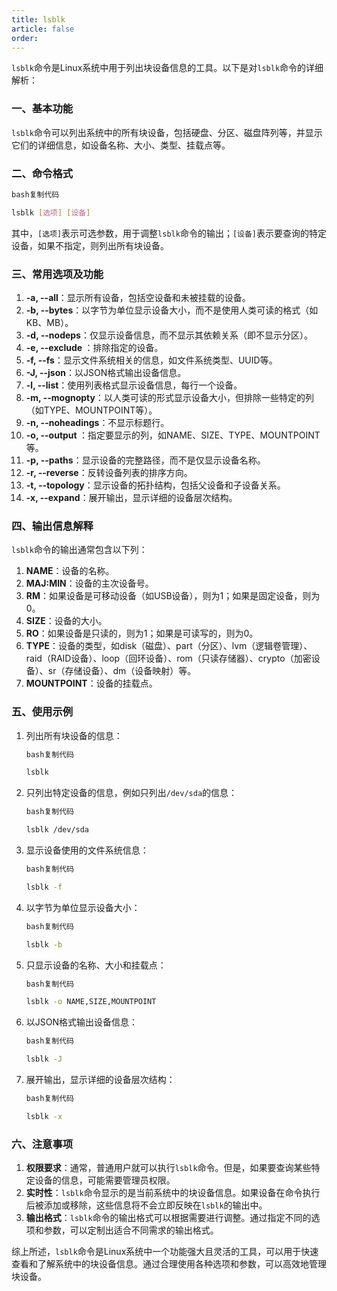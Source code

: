 ```yaml
---
title: lsblk
article: false
order: 
---
```


`lsblk`命令是Linux系统中用于列出块设备信息的工具。以下是对`lsblk`命令的详细解析：

### 一、基本功能

`lsblk`命令可以列出系统中的所有块设备，包括硬盘、分区、磁盘阵列等，并显示它们的详细信息，如设备名称、大小、类型、挂载点等。

### 二、命令格式

```bash
bash复制代码

lsblk [选项] [设备]
```

其中，`[选项]`表示可选参数，用于调整`lsblk`命令的输出；`[设备]`表示要查询的特定设备，如果不指定，则列出所有块设备。

### 三、常用选项及功能

1. **-a, --all**：显示所有设备，包括空设备和未被挂载的设备。
2. **-b, --bytes**：以字节为单位显示设备大小，而不是使用人类可读的格式（如KB、MB）。
3. **-d, --nodeps**：仅显示设备信息，而不显示其依赖关系（即不显示分区）。
4. **-e, --exclude <list>**：排除指定的设备。
5. **-f, --fs**：显示文件系统相关的信息，如文件系统类型、UUID等。
6. **-J, --json**：以JSON格式输出设备信息。
7. **-l, --list**：使用列表格式显示设备信息，每行一个设备。
8. **-m, --mognopty**：以人类可读的形式显示设备大小，但排除一些特定的列（如TYPE、MOUNTPOINT等）。
9. **-n, --noheadings**：不显示标题行。
10. **-o, --output <list>**：指定要显示的列，如NAME、SIZE、TYPE、MOUNTPOINT等。
11. **-p, --paths**：显示设备的完整路径，而不是仅显示设备名称。
12. **-r, --reverse**：反转设备列表的排序方向。
13. **-t, --topology**：显示设备的拓扑结构，包括父设备和子设备关系。
14. **-x, --expand**：展开输出，显示详细的设备层次结构。

### 四、输出信息解释

`lsblk`命令的输出通常包含以下列：

1. **NAME**：设备的名称。
2. **MAJ:MIN**：设备的主次设备号。
3. **RM**：如果设备是可移动设备（如USB设备），则为1；如果是固定设备，则为0。
4. **SIZE**：设备的大小。
5. **RO**：如果设备是只读的，则为1；如果是可读写的，则为0。
6. **TYPE**：设备的类型，如disk（磁盘）、part（分区）、lvm（逻辑卷管理）、raid（RAID设备）、loop（回环设备）、rom（只读存储器）、crypto（加密设备）、sr（存储设备）、dm（设备映射）等。
7. **MOUNTPOINT**：设备的挂载点。

### 五、使用示例

1. 列出所有块设备的信息：

   ```bash
   bash复制代码
   
   lsblk
   ```

2. 只列出特定设备的信息，例如只列出`/dev/sda`的信息：

   ```bash
   bash复制代码
   
   lsblk /dev/sda
   ```

3. 显示设备使用的文件系统信息：

   ```bash
   bash复制代码
   
   lsblk -f
   ```

4. 以字节为单位显示设备大小：

   ```bash
   bash复制代码
   
   lsblk -b
   ```

5. 只显示设备的名称、大小和挂载点：

   ```bash
   bash复制代码
   
   lsblk -o NAME,SIZE,MOUNTPOINT
   ```

6. 以JSON格式输出设备信息：

   ```bash
   bash复制代码
   
   lsblk -J
   ```

7. 展开输出，显示详细的设备层次结构：

   ```bash
   bash复制代码
   
   lsblk -x
   ```

### 六、注意事项

1. **权限要求**：通常，普通用户就可以执行`lsblk`命令。但是，如果要查询某些特定设备的信息，可能需要管理员权限。
2. **实时性**：`lsblk`命令显示的是当前系统中的块设备信息。如果设备在命令执行后被添加或移除，这些信息将不会立即反映在`lsblk`的输出中。
3. **输出格式**：`lsblk`命令的输出格式可以根据需要进行调整。通过指定不同的选项和参数，可以定制出适合不同需求的输出格式。

综上所述，`lsblk`命令是Linux系统中一个功能强大且灵活的工具，可以用于快速查看和了解系统中的块设备信息。通过合理使用各种选项和参数，可以高效地管理块设备。